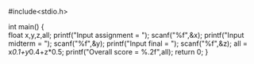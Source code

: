 #include<stdio.h>

int main()
{   
    float x,y,z,all;
    printf("Input assignment = ");
	  scanf("%f",&x);
    printf("Input midterm = ");
	  scanf("%f",&y);
    printf("Input final = ");
	  scanf("%f",&z);
    all = x*0.1+y*0.4+z*0.5;
    printf("Overall score = %.2f",all);
    return 0;
}

